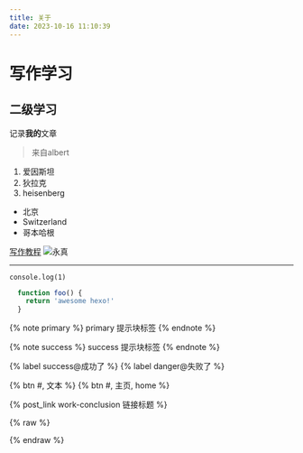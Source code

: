 ```yaml
---
title: 关于
date: 2023-10-16 11:10:39
---
```


# 写作学习
## 二级学习


记录**我的**文章

> 来自albert

1. 爱因斯坦
2. 狄拉克
3. heisenberg

- 北京
- Switzerland
- 哥本哈根

[写作教程](https://yearito.cn/posts/hexo-writing-skills.html#%E6%A0%87%E7%AD%BE%E4%B8%8E%E5%88%86%E7%B1%BB)
![永真](/images/yong_zhen.jpg)

---

`console.log(1)`

``` js 片段 https://google.com 跳转
  function foo() {
    return 'awesome hexo!'
  }
```
{% note primary %}
primary 提示块标签
{% endnote %}

{% note success %}
success 提示块标签
{% endnote %}

{% label success@成功了 %}
{% label danger@失败了 %}

{% btn #, 文本 %}
{% btn #, 主页, home %}

{% post_link work-conclusion 链接标题 %}

{% raw %}
<script>console.log(1)</script>
{% endraw %}